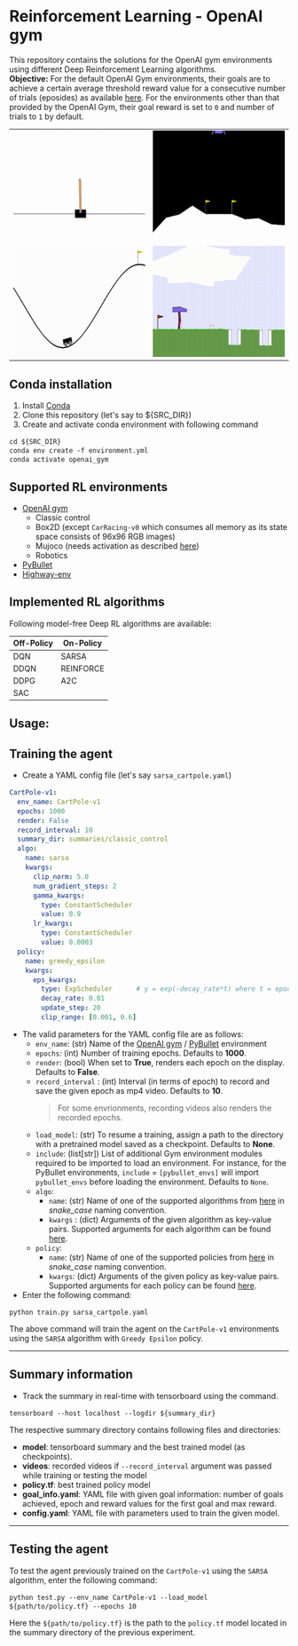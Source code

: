 
# Reinforcement Learning - OpenAI gym
This repository contains the solutions for the OpenAI gym environments using different Deep Reinforcement Learning algorithms.  
**Objective:** For the default OpenAI Gym environments, their goals are to achieve a certain average threshold reward value for a consecutive number of trials (eposides) as available [here](https://github.com/openai/gym/wiki/Table-of-environments). For the environments other than that provided by the OpenAI Gym, their goal reward is set to `0` and number of trials to `1` by default. 

|    |    |  
| ------------- | ------------- |  
| <img src="assets/Images/CartPoleV0_Sarsa.gif" width="350" height="200" title="CartPole-v0 using SARSA algorithm"/>  | <img src="assets/Images/LunarLanderV2_DDQN.gif" width="350" height="200" title="LunarLander-v2 using DDQN algorithm"/>  |  
| <img src="assets/Images/MountainCarV0_DDQN.gif" width="350" height="200" title="MountainCar-v0 using DDQN algorithm"/>  | <img src="assets/Images/BipedalWalkerHardcoreV3_SAC.gif" width="350" height="200" title="BipedalWalkerHardcore-v3 using SAC algorithm"/>  |


## Conda installation
1. Install [Conda](https://docs.anaconda.com/anaconda/install/linux/)
2. Clone this repository (let's say to ${SRC_DIR})
3. Create and activate conda environment with following command  
```shell
cd ${SRC_DIR}  
conda env create -f environment.yml    
conda activate openai_gym
```

## Supported RL environments
- [OpenAI gym](https://gym.openai.com/envs)
  - Classic control
  - Box2D (except `CarRacing-v0` which consumes all memory as its state space consists of 96x96 RGB images)
  - Mujoco (needs activation as described [here](https://github.com/openai/mujoco-py))
  - Robotics
- [PyBullet](https://pybullet.org/wordpress/)
- [Highway-env](https://github.com/eleurent/highway-env) 

## Implemented RL algorithms
Following model-free Deep RL algorithms are available:  

| Off-Policy | On-Policy |  
| ------------- | ------------- |  
| DQN  | SARSA |  
| DDQN | REINFORCE|  
| DDPG | A2C |  
| SAC  |   |  


## Usage:
## Training the agent
- Create a YAML config file (let's say `sarsa_cartpole.yaml`) 
```YAML
CartPole-v1:
  env_name: CartPole-v1
  epochs: 1000
  render: False
  record_interval: 10
  summary_dir: summaries/classic_control
  algo:
    name: sarsa
    kwargs:
      clip_norm: 5.0
      num_gradient_steps: 2
      gamma_kwargs:
        type: ConstantScheduler
        value: 0.9
      lr_kwargs:
        type: ConstantScheduler
        value: 0.0003
  policy:
    name: greedy_epsilon
    kwargs:
      eps_kwargs:
        type: ExpScheduler      # y = exp(-decay_rate*t) where t = epoch
        decay_rate: 0.01
        update_step: 20
        clip_range: [0.001, 0.6]
```
[comment]: <> (Organise attributes and their descritions in a table)
- The valid parameters for the YAML config file are as follows:
    * `env_name`: (str) Name of the [OpenAI gym](https://github.com/openai/gym/wiki/Table-of-environments) / [PyBullet](https://docs.google.com/document/d/10sXEhzFRSnvFcl3XxNGhnD4N2SedqwdAvK3dsihxVUA/edit#) environment
    * `epochs`:  (int) Number of training epochs. Defaults to **1000**.
    * `render`: (bool) When set to **True**, renders each epoch on the display. Defaults to **False**.
    * `record_interval` : (int) Interval (in terms of epoch) to record and save the given epoch as mp4 video. Defaults to **10**. 
      > For some envrionments, recording videos also renders the recorded epochs.
    * `load_model`: (str) To resume a training, assign a path to the directory with a pretrained model saved as a checkpoint. Defaults to **None**.
    * `include`: (list[str]) List of additional Gym environment modules  required to be imported to load an environment. For instance, for the PyBullet environments, `include` = `[pybullet_envs]` will import `pybullet_envs` before loading the environment. Defaults to `None`. 
    * `algo`:
      * `name`: (str) Name of one of the supported algorithms from [here](/src/Algorithm) in *snake_case* naming convention.
      * `kwargs` : (dict) Arguments of the given algorithm as key-value pairs. Supported arguments for each algorithm can be found [here](src/config.py).  
    * `policy`:
      * `name`: (str) Name of one of the supported policies from [here](/src/Policy) in *snake_case* naming convention.
      * `kwargs`: (dict) Arguments of the given policy as key-value pairs. Supported arguments for each policy can be found [here](src/config.py).
- Enter the following command:  
```shell
python train.py sarsa_cartpole.yaml
```
The above command will train the agent on the `CartPole-v1` environments using the `SARSA` algorithm with `Greedy Epsilon` policy.

***
## Summary information
- Track the summary in real-time with tensorboard using the command.  
```shell
tensorboard --host localhost --logdir ${summary_dir}
```
The respective summary directory contains following files and directories:
- **model**: tensorboard summary and the best trained model (as checkpoints).
- **videos**: recorded videos if `--record_interval` argument was passed while training or testing the model
- **policy.tf**: best trained policy model
- **goal_info.yaml**: YAML file with given goal information: number of goals achieved, epoch and reward values for the first goal and max reward.
- **config.yaml**: YAML file with parameters used to train the given model.

***
## Testing the agent
To test the agent previously trained on the `CartPole-v1` using the `SARSA` algorithm, enter the following command:
```shell
python test.py --env_name CartPole-v1 --load_model ${path/to/policy.tf} --epochs 10
```
Here the `${path/to/policy.tf}` is the path to the `policy.tf` model located in the summary directory of the previous experiment.